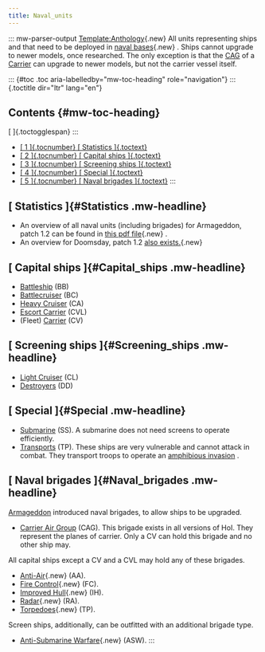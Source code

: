 ```yaml
---
title: Naval_units
---
```


::: mw-parser-output
[Template:Anthology](/wiki/index.php?title=Template:Anthology&action=edit&redlink=1 "Template:Anthology (page does not exist)"){.new}
All units representing ships and that need to be deployed in [naval
bases](/wiki/index.php?title=Naval_base&action=edit&redlink=1 "Naval base (page does not exist)"){.new}
. Ships cannot upgrade to newer models, once researched. The only
exception is that the [CAG](/wiki/Carrier_Air_Group "Carrier Air Group")
of a [Carrier](/wiki/Carrier "Carrier") can upgrade to newer models, but
not the carrier vessel itself.

::: {#toc .toc aria-labelledby="mw-toc-heading" role="navigation"}
::: {.toctitle dir="ltr" lang="en"}

## Contents {#mw-toc-heading}

[ ]{.toctogglespan}
:::

- [[ 1 ]{.tocnumber} [ Statistics ]{.toctext}](#Statistics)
- [[ 2 ]{.tocnumber} [ Capital ships ]{.toctext}](#Capital_ships)
- [[ 3 ]{.tocnumber} [ Screening ships ]{.toctext}](#Screening_ships)
- [[ 4 ]{.tocnumber} [ Special ]{.toctext}](#Special)
- [[ 5 ]{.tocnumber} [ Naval brigades ]{.toctext}](#Naval_brigades)
  :::

## [ Statistics ]{#Statistics .mw-headline}

- An overview of all naval units (including brigades) for Armageddon,
  patch 1.2 can be found in [this pdf
  file](/wiki/index.php?title=Special:Upload&wpDestFile=HOI_ARMA_SeaUnitStats_1_2.pdf "HOI ARMA SeaUnitStats 1 2.pdf"){.new}
  .
- An overview for Doomsday, patch 1.2 [also
  exists.](/wiki/index.php?title=Special:Upload&wpDestFile=UnitStats_DD12_Sea.pdf "UnitStats DD12 Sea.pdf"){.new}

## [ Capital ships ]{#Capital_ships .mw-headline}

- [Battleship](/wiki/Battleship "Battleship") (BB)
- [Battlecruiser](/wiki/Battlecruiser "Battlecruiser") (BC)
- [Heavy Cruiser](/wiki/Heavy_Cruiser "Heavy Cruiser") (CA)
- [Escort Carrier](/wiki/Escort_Carrier "Escort Carrier") (CVL)
- (Fleet) [Carrier](/wiki/Carrier "Carrier") (CV)

## [ Screening ships ]{#Screening_ships .mw-headline}

- [Light Cruiser](/wiki/Light_Cruiser "Light Cruiser") (CL)
- [Destroyers](/wiki/Destroyer "Destroyer") (DD)

## [ Special ]{#Special .mw-headline}

- [Submarine](/wiki/Submarine "Submarine") (SS). A submarine does not
  need screens to operate efficiently.
- [Transports](/wiki/Transport "Transport") (TP). These ships are very
  vulnerable and cannot attack in combat. They transport troops to
  operate an [amphibious
  invasion](/wiki/Amphibious_assault "Amphibious assault") .

## [ Naval brigades ]{#Naval_brigades .mw-headline}

[Armageddon](/wiki/Armageddon "Armageddon") introduced naval brigades,
to allow ships to be upgraded.

- [Carrier Air Group](/wiki/Carrier_Air_Group "Carrier Air Group")
  (CAG). This brigade exists in all versions of HoI. They represent
  the planes of carrier. Only a CV can hold this brigade and no other
  ship may.

All capital ships except a CV and a CVL may hold any of these brigades.

- [Anti-Air](</wiki/index.php?title=Anti-Air_(naval_brigade)&action=edit&redlink=1> "Anti-Air (naval brigade) (page does not exist)"){.new}
  (AA).
- [Fire
  Control](</wiki/index.php?title=Fire_Control_(naval_brigade)&action=edit&redlink=1> "Fire Control (naval brigade) (page does not exist)"){.new}
  (FC).
- [Improved
  Hull](</wiki/index.php?title=Improved_Hull_(naval_brigade)&action=edit&redlink=1> "Improved Hull (naval brigade) (page does not exist)"){.new}
  (IH).
- [Radar](</wiki/index.php?title=Radar_(naval_brigade)&action=edit&redlink=1> "Radar (naval brigade) (page does not exist)"){.new}
  (RA).
- [Torpedoes](</wiki/index.php?title=Torpedoes_(naval_brigade)&action=edit&redlink=1> "Torpedoes (naval brigade) (page does not exist)"){.new}
  (TP).

Screen ships, additionally, can be outfitted with an additional brigade
type.

- [Anti-Submarine
  Warfare](</wiki/index.php?title=Anti-Submarine_Warfare_(naval_brigade)&action=edit&redlink=1> "Anti-Submarine Warfare (naval brigade) (page does not exist)"){.new}
  (ASW).
  :::
